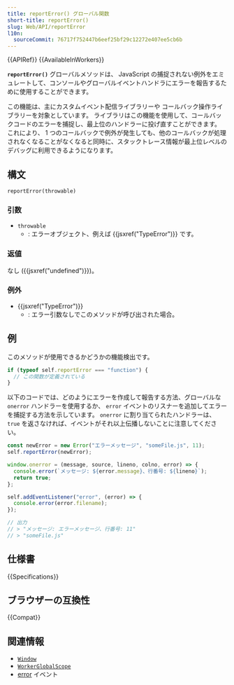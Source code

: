 ```yaml
---
title: reportError() グローバル関数
short-title: reportError()
slug: Web/API/reportError
l10n:
  sourceCommit: 76717f752447b6eef25bf29c12272e407ee5cb6b
---
```


{{APIRef}} {{AvailableInWorkers}}

**`reportError()`** グローバルメソッドは、 JavaScript の捕捉されない例外をエミュレートして、コンソールやグローバルイベントハンドラにエラーを報告するために使用することができます。

この機能は、主にカスタムイベント配信ライブラリーや コールバック操作ライブラリーを対象としています。
ライブラリはこの機能を使用して、コールバックコードのエラーを捕捉し、最上位のハンドラーに投げ直すことができます。
これにより、 1 つのコールバックで例外が発生しても、他のコールバックが処理されなくなることがなくなると同時に、スタックトレース情報が最上位レベルのデバッグに利用できるようになります。

<!-- {{EmbedInteractiveExample("pages/js/self-reporterror.html")}} -->

## 構文

```js-nolint
reportError(throwable)
```

### 引数

- `throwable`
  - : エラーオブジェクト、例えば {{jsxref("TypeError")}} です。

### 返値

なし ({{jsxref("undefined")}})。

### 例外

- {{jsxref("TypeError")}}
  - : エラー引数なしでこのメソッドが呼び出された場合。

## 例

このメソッドが使用できるかどうかの機能検出です。

```js
if (typeof self.reportError === "function") {
  // この関数が定義されている
}
```

以下のコードでは、どのようにエラーを作成して報告する方法、グローバルな `onerror` ハンドラーを使用するか、 `error` イベントのリスナーを追加してエラーを捕捉する方法を示しています。
`onerror` に割り当てられたハンドラーは、 `true` を返さなければ、イベントがそれ以上伝播しないことに注意してください。

```js
const newError = new Error("エラーメッセージ", "someFile.js", 11);
self.reportError(newError);

window.onerror = (message, source, lineno, colno, error) => {
  console.error(`メッセージ: ${error.message}、行番号: ${lineno}`);
  return true;
};

self.addEventListener("error", (error) => {
  console.error(error.filename);
});

// 出力
// > "メッセージ: エラーメッセージ、行番号: 11"
// > "someFile.js"
```

## 仕様書

{{Specifications}}

## ブラウザーの互換性

{{Compat}}

## 関連情報

- [`Window`](/ja/docs/Web/API/Window#methods_implemented_from_elsewhere)
- [`WorkerGlobalScope`](/ja/docs/Web/API/WorkerGlobalScope#methods_implemented_from_elsewhere)
- [error](/ja/docs/Web/API/HTMLElement/error_event) イベント
